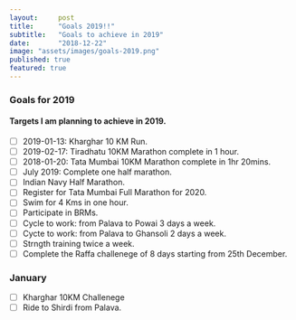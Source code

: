 ```yaml
---
layout:     post
title:      "Goals 2019!!"
subtitle:   "Goals to achieve in 2019"
date:       "2018-12-22"
image: "assets/images/goals-2019.png"
published: true
featured: true
---
```


### Goals for 2019
#### Targets I am planning to achieve in 2019.

- [ ] 2019-01-13: Kharghar 10 KM Run.
- [ ] 2019-02-17: Tiradhatu 10KM Marathon complete in 1 hour.
- [ ] 2018-01-20: Tata Mumbai 10KM Marathon complete in 1hr 20mins.
- [ ] July 2019: Complete one half marathon.
- [ ] Indian Navy Half Marathon.
- [ ] Register for Tata Mumbai Full Marathon for 2020.
- [ ] Swim for 4 Kms in one hour.
- [ ] Participate in BRMs.
- [ ] Cycle to work: from Palava to Powai 3 days a week.
- [ ] Cycte to work: from Palava to Ghansoli 2 days a week.
- [ ] Strngth training twice a week.
- [ ] Complete the Raffa challenege of 8 days starting from 25th December.

### January
- [ ] Kharghar 10KM Challenege
- [ ] Ride to Shirdi from Palava.

<!---
<p>lets see the progress in Jan.<p>

<h2 class="section-heading">The Final Frontier</h2>


# <blockquote>The dreams of yesterday are the hopes of today and the reality of tomorrow. Science has not yet mastered prophecy. We predict too much for the next year and yet far to little for the next ten.</blockquote>


# <h2 class="section-heading">Reaching for the Stars</h2>


# <a href="#">
#     <img src="{{ site.baseurl }}/img/post-sample-image.jpg" alt="Post Sample Image">
# </a>
# <span class="caption text-muted">To go places and do things that have never been done before – that’s what living is all about.</span>

# <p>Space, the final frontier. These are the voyages of the Starship Enterprise. Its five-year mission: to explore strange new worlds, to seek out new life and new civilizations, to boldly go where no man has gone before.</p>
# -->
